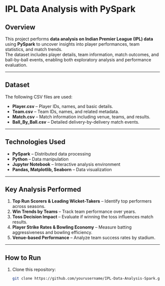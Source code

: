 # IPL Data Analysis with PySpark

##  Overview
This project performs **data analysis on Indian Premier League (IPL) data** using **PySpark** to uncover insights into player performances, team statistics, and match trends.  
The dataset includes player details, team information, match outcomes, and ball-by-ball events, enabling both exploratory analysis and performance evaluation.

---

##  Dataset
The following CSV files are used:

- **Player.csv** – Player IDs, names, and basic details.
- **Team.csv** – Team IDs, names, and related metadata.
- **Match.csv** – Match information including venue, teams, and results.
- **Ball_By_Ball.csv** – Detailed delivery-by-delivery match events.

---

##  Technologies Used
- **PySpark** – Distributed data processing
- **Python** – Data manipulation
- **Jupyter Notebook** – Interactive analysis environment
- **Pandas, Matplotlib, Seaborn** – Data visualization

---

##  Key Analysis Performed
1. **Top Run Scorers & Leading Wicket-Takers** – Identify top performers across seasons.
2. **Win Trends by Teams** – Track team performance over years.
3. **Toss Decision Impact** – Evaluate if winning the toss influences match results.
4. **Player Strike Rates & Bowling Economy** – Measure batting aggressiveness and bowling efficiency.
5. **Venue-based Performance** – Analyze team success rates by stadium.

---

##  How to Run
1. Clone this repository:
   ```bash
   git clone https://github.com/yourusername/IPL-Data-Analysis-Spark.git
